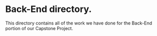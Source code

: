 # Back-End directory.
This directory contains all of the work we have done for the Back-End portion of our Capstone Project.

